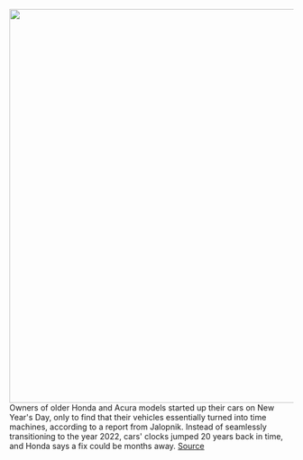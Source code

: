 <img src='https://cdn.vox-cdn.com/thumbor/AlDNhXXTMtmJwOiEA-n_6erDYzo=/0x0:800x532/1200x800/filters:focal(336x202:464x330)/cdn.vox-cdn.com/uploads/chorus_image/image/70363709/steeringwheelVERGE.0.jpg' width='700px' /><br/>
Owners of older Honda and Acura models started up their cars on New Year's Day, only to find that their vehicles essentially turned into time machines, according to a report from Jalopnik. Instead of seamlessly transitioning to the year 2022, cars' clocks jumped 20 years back in time, and Honda says a fix could be months away.
<a href='https://www.theverge.com/2022/1/8/22873403/honda-acuras-y2k22-bug-clocks-reset-2002'> Source <a/>